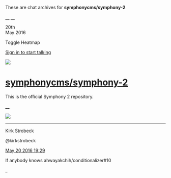 These are chat archives for **symphonycms/symphony-2**

[__](/symphonycms/symphony-2/archives/2016/05/21)
[__](/symphonycms/symphony-2/archives/2016/05/19)

20th  
May 2016

Toggle Heatmap

[Sign in to start talking](/login?action=login&button=archive-login)

![](https://avatars-02.gitter.im/group/iv/3/57542c45c43b8c601977197e?s=48)

#  [symphonycms/symphony-2](/symphonycms/symphony-2)

This is the official Symphony 2 repository.

[ __ ](/orgs/symphonycms/rooms "More symphonycms rooms" )

![](https://avatars0.githubusercontent.com/u/241963?v=3&s=30)

__ __

Kirk Strobeck

@kirkstrobeck

[May 20 2016
19:29](https://gitter.im/symphonycms/symphony-2?at=573f6598ff441ca333d37f23 ""
)

If anybody knows ahwayakchih/conditionalizer#10

_


